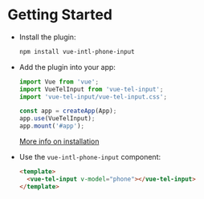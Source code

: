 # Getting Started

- Install the plugin:

  ```sh
  npm install vue-intl-phone-input
  ```

- Add the plugin into your app:

  ```javascript
  import Vue from 'vue';
  import VueTelInput from 'vue-tel-input';
  import 'vue-tel-input/vue-tel-input.css';

  const app = createApp(App);
  app.use(VueTelInput);
  app.mount('#app');
  ```

  [More info on installation](/guide/installation)

- Use the `vue-intl-phone-input` component:

  ```html
  <template>
    <vue-tel-input v-model="phone"></vue-tel-input>
  </template>
  ```
